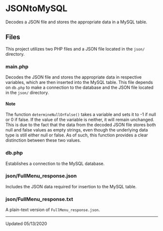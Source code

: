 # JSONtoMySQL
Decodes a JSON file and stores the appropriate data in a MySQL table.

## Files
This project utilizes two PHP files and a JSON file located in the `json/` directory.

### main.php
Decodes the JSON file and stores the appropriate data in respective variables, which are then inserted into the MySQL table.  This file depends on `db.php` to make a connection to the database and the JSON file located in the `json/` directory.

#### Note
The function `determineNullOrFalse()` takes a variable and sets it to -1 if null or 0 if false.  If the value of the variable is neither, it will remain unchanged.  This is due to the fact that the data from the decoded JSON file stores both null and false values as empty strings, even though the underlying data type is still either null or false.  As of such, this function provides a clear distinction between these two values.

### db.php
Establishes a connection to the MySQL database.

### json/FullMenu_response.json
Includes the JSON data required for insertion to the MySQL table.

### json/FullMenu_response.txt
A plain-text version of `FullMenu_response.json`.

___

Updated 05/13/2020
